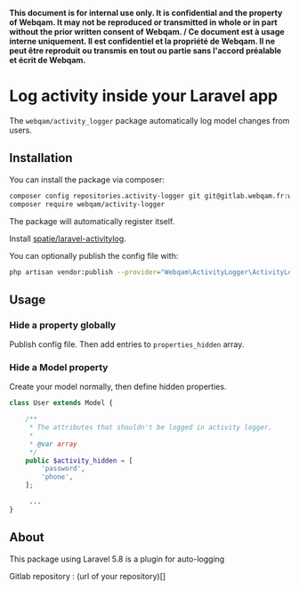**This document is for internal use only. It is confidential and the property of Webqam. It may not be reproduced or transmitted in whole or in part without the prior written consent of Webqam. / Ce document est à usage interne uniquement. Il est confidentiel et la propriété de Webqam. Il ne peut être reproduit ou transmis en tout ou partie sans l'accord préalable et écrit de Webqam.**

# Log activity inside your Laravel app

The `webqam/activity_logger` package automatically log model changes from users.

## Installation

You can install the package via composer:

```bash
composer config repositories.activity-logger git git@gitlab.webqam.fr:webqam/boilerplates/activity-logger-for-laravel.git
composer require webqam/activity-logger
```

The package will automatically register itself.

Install [spatie/laravel-activitylog](https://github.com/spatie/laravel-activitylog/blob/master/README.md#installation).

You can optionally publish the config file with:

```bash
php artisan vendor:publish --provider="Webqam\ActivityLogger\ActivityLoggerServiceProvider" --tag="config"
```

## Usage

### Hide a property globally

Publish config file. Then add entries to `properties_hidden` array.
    
### Hide a Model property

Create your model normally, then define hidden properties.

```php
class User extends Model {

    /**
     * The attributes that shouldn't be logged in activity logger.
     * 
     * @var array 
     */
    public $activity_hidden = [
        'password',
        'phone',
    ];

     ...
}
```
    
## About

This package using Laravel 5.8 is a plugin for auto-logging 

Gitlab repository : (url of your repository)[]
